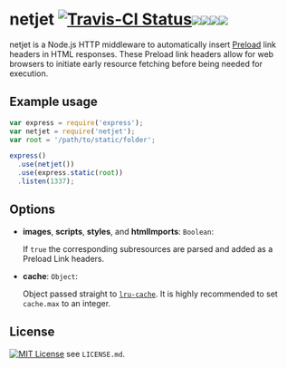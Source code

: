 # netjet [![Travis-CI Status](https://img.shields.io/travis/cloudflare/netjet/master.svg?label=Travis%20CI&style=flat-square)](https://travis-ci.org/cloudflare/netjet)[![](https://img.shields.io/npm/dm/netjet.svg?style=flat-square)](http://browsenpm.org/package/netjet)[![](https://img.shields.io/npm/v/netjet.svg?style=flat-square)](http://browsenpm.org/package/netjet)[![](https://img.shields.io/coveralls/cloudflare/netjet/master.svg?style=flat-square)](https://coveralls.io/github/cloudflare/netjet)[![](https://img.shields.io/badge/stability-experimental-orange.svg?style=flat-square)](https://nodejs.org/api/documentation.html#documentation_stability_index)

netjet is a Node.js HTTP middleware to automatically insert [Preload][preload] link headers in HTML responses.
These Preload link headers allow for web browsers to initiate early resource fetching before being needed for execution.

## Example usage

```javascript
var express = require('express');
var netjet = require('netjet');
var root = '/path/to/static/folder';

express()
  .use(netjet())
  .use(express.static(root))
  .listen(1337);
```

## Options

* **images**, **scripts**, **styles**, and **htmlImports**: `Boolean`:

    If `true` the corresponding subresources are parsed and added as a Preload Link headers.

* **cache**: `Object`:

    Object passed straight to [`lru-cache`][lru-cache]. It is highly recommended to set `cache.max` to an integer.

## License
[![MIT License](https://img.shields.io/badge/license-MIT-blue.svg?style=flat-square)](https://www.tldrlegal.com/l/mit) see `LICENSE.md`.

[preload]: https://www.w3.org/TR/preload/
[posthtml]: https://github.com/posthtml/posthtml#readme
[lru-cache]: https://github.com/isaacs/node-lru-cache#readme
